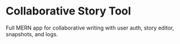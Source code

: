 # Collaborative Story Tool

Full MERN app for collaborative writing with user auth, story editor, snapshots, and logs.